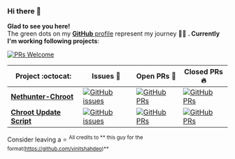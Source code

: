 ### Hi there 👋
**Glad to see you here!** <br> The green dots on my [**GitHub** profile](https://github.com/JakeFrostyYT?tab=repositories) represent my journey :running_man: **. Currently I'm working following projects**:

[![PRs Welcome](https://img.shields.io/badge/PRs-welcome-brightgreen.svg?style=flat&logo=github)](https://github.com/JakeFrostyYT)

|      Project :octocat:   |     Issues :bug:   | Open PRs :bell:  | Closed PRs :fire:  |
|-------------|-------------------|---|---|
| [**Nethunter-Chroot**](https://github.com/JakeFrostyYT/Nethunter-Chroot) | [![GitHub issues](https://img.shields.io/github/issues/JakeFrostyYT/Nethunter-Chroot?color=green&logo=github&style=flat)](https://github.com/JakeFrostyYT/Nethunter-Chroot/issues) | [![GitHub PRs](https://img.shields.io/github/issues-pr/JakeFrostyYT/Nethunter-Chroot?style=flat&logo=github)](https://github.com/JakeFrostyYT/Nethunter-Chroot/pulls)  | [![GitHub PRs](https://img.shields.io/github/issues-pr-closed/JakeFrostyYT/Nethunter-Chroot?style=flat&color=critical&logo=github)](https://github.com/JakeFrostyYT/Nethunter-Chroot/pulls?q=is%3Apr+is%3Aclosed)  |
| [**Chroot Update Script**](https://github.com/JakeFrostyYT/ChrootUpdateScript) | [![GitHub issues](https://img.shields.io/github/issues/JakeFrostyYT/ChrootUpdateScript?color=green&logo=github&style=flat)](https://github.com/JakeFrostyYT/ChrootUpdateScript/issues) | [![GitHub PRs](https://img.shields.io/github/issues-pr/JakeFrostyYT/ChrootUpdateScript?style=flat&logo=github)](https://github.com/JakeFrostyYT/ChrootUpdateScript/pulls)  | [![GitHub PRs](https://img.shields.io/github/issues-pr-closed/JakeFrostyYT/ChrootUpdateScript?style=flat&color=critical&logo=github)](https://github.com/JakeFrostyYT/ChrootUpdateScript/pulls?q=is%3Apr+is%3Aclosed)  |

Consider leaving a :star:
<sup>All credits to ** this guy for the format(https://github.com/vinitshahdeo)**</sup>
<!--
